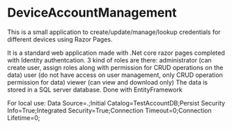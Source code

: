 # DeviceAccountManagement
This is a small application to create/update/manage/lookup credentials for different devices using Razor Pages.


It is a standard web application made with .Net core razor pages completed with Identity authentcation.
3 kind of roles are there: 
      administrator (can create user, assign roles along with permission for CRUD operations on the data)
      user (do not have access on user management, only CRUD operation permission for data)
      viewer (can view and download only)
The data is stored in a SQL server database. Done with EntityFramework


For local use:
Data Source=.;Initial Catalog=TestAccountDB;Persist Security Info=True;Integrated Security=True;Connection Timeout=0;Connection Lifetime=0;
